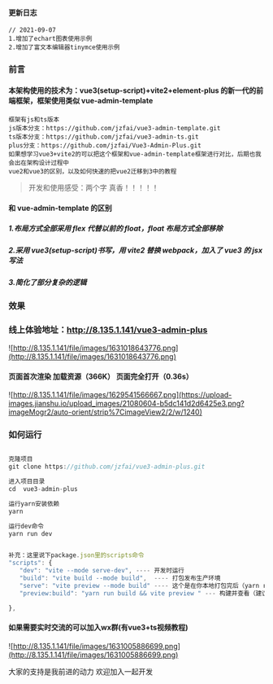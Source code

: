 #### 更新日志
```
// 2021-09-07
1.增加了echart图表使用示例
2.增加了富文本编辑器tinymce使用示例
```

### 前言
#### 本架构使用的技术为：vue3(setup-script)+vite2+element-plus 的新一代的前端框架，框架使用类似 vue-admin-template

```
框架有js和ts版本
js版本分支：https://github.com/jzfai/vue3-admin-template.git
ts版本分支：https://github.com/jzfai/vue3-admin-ts.git
plus分支：https://github.com/jzfai/Vue3-Admin-Plus.git
如果想学习vue3+vite2的可以把这个框架和vue-admin-template框架进行对比，后期也我会出在架构设计过程中
vue2和vue3的区别，以及如何快速的把vue2迁移到3中的教程
```

> 开发和使用感受：两个字 真香！！！！！

#### 和 vue-admin-template 的区别

##### 1.布局方式全部采用 flex 代替以前的 float，float 布局方式全部移除

##### 2.采用 vue3(setup-script)书写，用 vite2 替换 webpack，加入了 vue3 的 jsx 写法

##### 3.简化了部分复杂的逻辑

### 效果

### 线上体验地址：http://8.135.1.141/vue3-admin-plus

![http://8.135.1.141/file/images/1631018643776.png](http://8.135.1.141/file/images/1631018643776.png)

#### 页面首次渲染 加载资源（366K） 页面完全打开（0.36s）

![http://8.135.1.141/file/images/1629541566667.png](https://upload-images.jianshu.io/upload_images/21080604-b5dc141d2d6425e3.png?imageMogr2/auto-orient/strip%7CimageView2/2/w/1240)

### 如何运行

```javascript

克隆项目
git clone https://github.com/jzfai/vue3-admin-plus.git

进入项目目录
cd  vue3-admin-plus

运行yarn安装依赖
yarn

运行dev命令
yarn run dev


补充：这里说下package.json里的scripts命令
"scripts": {
   "dev": "vite --mode serve-dev", ---- 开发时运行
   "build": "vite build --mode build",  ---- 打包发布生产环境
   "serve": "vite preview --mode build" ---- 这个是在你本地打包完后（yarn run build）后会生产一个dist文件夹，这个命令在你本地启动一个本地服务用于查看dist文件内容，发布生产前可以用这个先看下打包的效果
   "preview:build": "yarn run build && vite preview " --- 构建并查看（建议更新上product前运行一次,查看是否有问题）

},
```

#### 如果需要实时交流的可以加入wx群(有vue3+ts视频教程)

 ![http://8.135.1.141/file/images/1631005886699.png](http://8.135.1.141/file/images/1631005886699.png)

大家的支持是我前进的动力    欢迎加入一起开发
